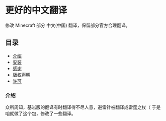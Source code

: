 # 更好的中文翻译
修改 Minecraft 部分 中文(中国) 翻译，保留部分官方合理翻译。

## 目录
- [介绍](#-介绍)
- [安装](#-安装)
- [感谢](#-感谢)
- [版权声明](#-版权声明)
- [许可](#-许可)

### 介绍
众所周知，基岩版的翻译有时翻译得不尽人意，避雷针被翻译成雷霆之杖（
于是咱就做了这个包，修改了一些翻译。
